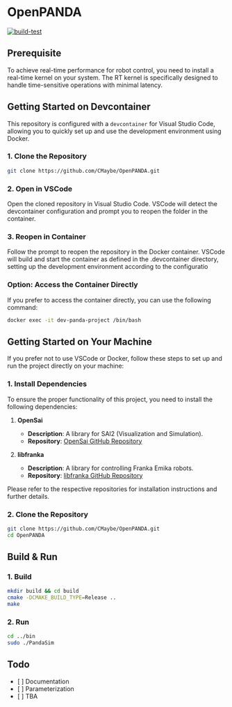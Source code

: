 # OpenPANDA

[![build-test](https://github.com/CMaybe/OpenPANDA/actions/workflows/build-test.yaml/badge.svg)](https://github.com/CMaybe/OpenPANDA/actions/workflows/build-test.yaml)

## Prerequisite

To achieve real-time performance for robot control, you need to install a real-time kernel on your system. The RT kernel is specifically designed to handle time-sensitive operations with minimal latency.



## Getting Started on Devcontainer
This repository is configured with a `devcontainer` for Visual Studio Code, allowing you to quickly set up and use the development environment using Docker.

### 1. Clone the Repository
```bash
git clone https://github.com/CMaybe/OpenPANDA.git
```
### 2. Open in VSCode

Open the cloned repository in Visual Studio Code. VSCode will detect the devcontainer configuration and prompt you to reopen the folder in the container.

### 3. Reopen in Container

Follow the prompt to reopen the repository in the Docker container. VSCode will build and start the container as defined in the .devcontainer directory, setting up the development environment according to the configuratio

### Option: Access the Container Directly
If you prefer to access the container directly, you can use the following command:

```bash
docker exec -it dev-panda-project /bin/bash
```


## Getting Started on Your Machine

If you prefer not to use VSCode or Docker, follow these steps to set up and run the project directly on your machine:

###  1. Install Dependencies
To ensure the proper functionality of this project, you need to install the following dependencies:

1. **OpenSai**
   - **Description**: A library for SAI2 (Visualization and Simulation).
   - **Repository**: [OpenSai GitHub Repository](https://github.com/manips-sai-org/OpenSai)

2. **libfranka**
   - **Description**: A library for controlling Franka Emika robots.
   - **Repository**: [libfranka GitHub Repository](https://github.com/CMaybe/libfranka)

Please refer to the respective repositories for installation instructions and further details.

### 2. Clone the Repository

```bash
git clone https://github.com/CMaybe/OpenPANDA.git
cd OpenPANDA
```


## Build & Run
### 1. Build

```bash
mkdir build && cd build
cmake -DCMAKE_BUILD_TYPE=Release ..
make
```

### 2. Run
```bash
cd ../bin
sudo ./PandaSim
```
## Todo

*   \[ ] Documentation
*   \[ ] Parameterization 
*   \[ ] TBA
